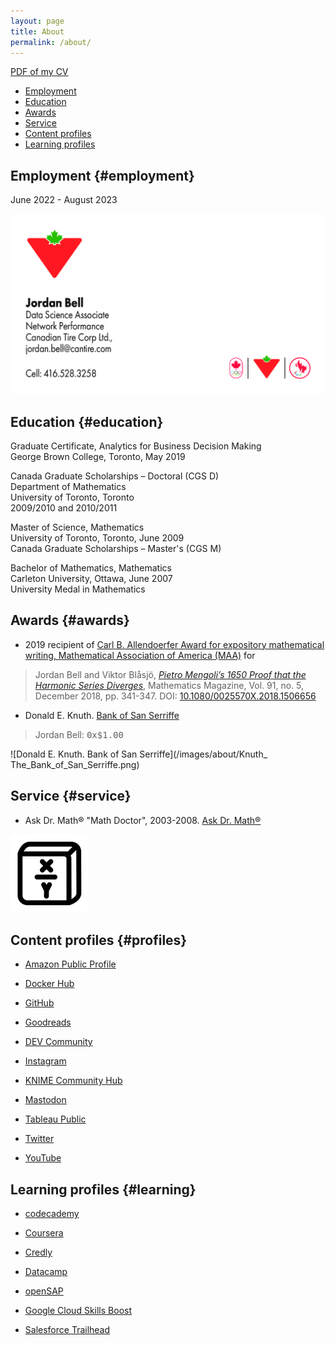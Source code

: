 ```yaml
---
layout: page
title: About
permalink: /about/
---
```


[PDF of my CV](/gs/about/cv_bell.pdf)

- [Employment](#employment)
- [Education](#education)
- [Awards](#awards)
- [Service](#service)
- [Content profiles](#profiles)
- [Learning profiles](#learning)

## Employment {#employment}

June 2022 - August 2023

![Data Science Associate, Network Performance, Canadian Tire Corp](/images/about/J_Bell.png)

## Education {#education}

Graduate Certificate, Analytics for Business Decision Making  
George Brown College, Toronto, May 2019

Canada Graduate Scholarships – Doctoral (CGS D)  
Department of Mathematics  
University of Toronto, Toronto  
2009/2010 and 2010/2011

Master of Science, Mathematics  
University of Toronto, Toronto, June 2009  
Canada Graduate Scholarships – Master's (CGS M)

Bachelor of Mathematics, Mathematics  
Carleton University, Ottawa, June 2007  
University Medal in Mathematics

## Awards {#awards}

- 2019 recipient of [Carl B. Allendoerfer Award for expository mathematical writing, Mathematical Association of America (MAA)](https://www.maa.org/programs-and-communities/member-communities/maa-awards/writing-awards/carl-b-allendoerfer-awards) for
> Jordan Bell and Viktor Blåsjö, [*Pietro Mengoli’s 1650 Proof that the Harmonic Series Diverges*](https://doi.org/10.1080/0025570X.2018.1506656), Mathematics Magazine, Vol. 91, no. 5, December 2018, pp. 341-347. DOI: [10.1080/0025570X.2018.1506656](https://doi.org/10.1080/0025570X.2018.1506656)

- Donald E. Knuth. [Bank of San Serriffe](https://www-cs-faculty.stanford.edu/~knuth/boss.html)

> Jordan Bell: <tt>0x$1.00</tt>

![Donald E. Knuth. Bank of San Serriffe](/images/about/Knuth_ The_Bank_of_San_Serriffe.png)

## Service {#service}

- Ask Dr. Math® "Math Doctor", 2003-2008. [Ask Dr. Math®](https://www.nctm.org/archives/dr.math/index.htm)

![Jordan Bell Tutoring Toronto](/images/about/logo.png)

## Content profiles {#profiles}

- [Amazon Public Profile](https://www.amazon.com/gp/profile/amzn1.account.AGO7DC5XJDEY5SKAU65F2OQULDZQ)

- [Docker Hub](https://hub.docker.com/u/jordanbell2357)

- [GitHub](https://github.com/jordanbell2357)

- [Goodreads](https://www.goodreads.com/jordanbell2357)

- [DEV Community](https://dev.to/jordanbell2357)

- [Instagram](https://www.instagram.com/jordanbell2357/)

- [KNIME Community Hub](https://hub.knime.com/jordanbell2357_)

- [Mastodon](https://graphics.social/@jordanbell2357)

- [Tableau Public](https://public.tableau.com/app/profile/jordanbell2357/vizzes)

- [Twitter](https://twitter.com/jordanbell2357)

- [YouTube](https://www.youtube.com/channel/UCp-caj4iH7XyxveP5jkAJIg)

## Learning profiles {#learning}

- [codecademy](https://www.codecademy.com/profiles/jordanbell2357)

- [Coursera](https://www.coursera.org/user/a7586c089cd57b49ac8851febd502156)

- [Credly](https://www.credly.com/users/jordan-bell.919854df)

- [Datacamp](https://app.datacamp.com/profile/jordanbell2357)

- [openSAP](https://open.sap.com/verify/xenak-hesyv-katal-nebok-hityg)

- [Google Cloud Skills Boost](https://www.cloudskillsboost.google/public_profiles/c4354b0e-6e16-46ec-be5b-64b7b49e9611)

- [Salesforce Trailhead](https://trailblazer.me/id/jordanbell2357)

